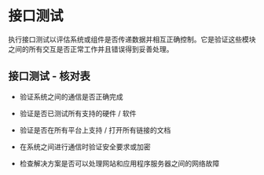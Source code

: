 # 接口测试

执行接口测试以评估系统或组件是否传递数据并相互正确控制。它是验证这些模块之间的所有交互是否正常工作并且错误得到妥善处理。

## 接口测试 - 核对表

* 验证系统之间的通信是否正确完成

* 验证是否已测试所有支持的硬件 / 软件

* 验证是否在所有平台上支持 / 打开所有链接的文档

* 在系统之间进行通信时验证安全要求或加密

* 检查解决方案是否可以处理网站和应用程序服务器之间的网络故障
